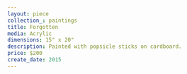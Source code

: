 ```yaml
---
layout: piece
collection_: paintings
title: Forgotten
media: Acrylic
dimensions: 15" x 20"
description: Painted with popsicle sticks on cardboard.
price: $200
create_date: 2015
---
```

